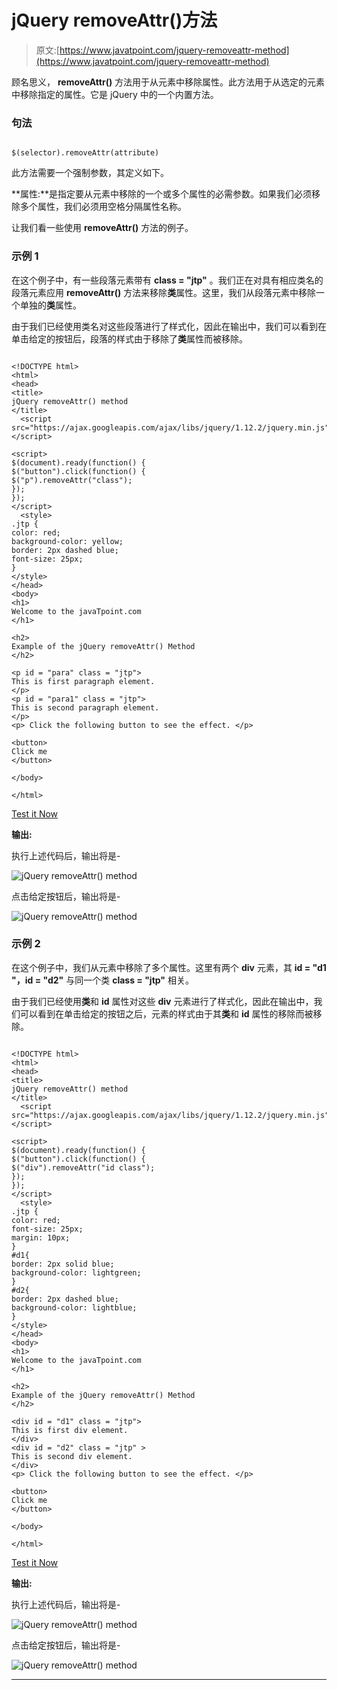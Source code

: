 # jQuery removeAttr()方法

> 原文:[https://www.javatpoint.com/jquery-removeattr-method](https://www.javatpoint.com/jquery-removeattr-method)

顾名思义， **removeAttr()** 方法用于从元素中移除属性。此方法用于从选定的元素中移除指定的属性。它是 jQuery 中的一个内置方法。

### 句法

```

$(selector).removeAttr(attribute)

```

此方法需要一个强制参数，其定义如下。

**属性:**是指定要从元素中移除的一个或多个属性的必需参数。如果我们必须移除多个属性，我们必须用空格分隔属性名称。

让我们看一些使用 **removeAttr()** 方法的例子。

### 示例 1

在这个例子中，有一些段落元素带有 **class = "jtp"** 。我们正在对具有相应类名的段落元素应用 **removeAttr()** 方法来移除**类**属性。这里，我们从段落元素中移除一个单独的**类**属性。

由于我们已经使用类名对这些段落进行了样式化，因此在输出中，我们可以看到在单击给定的按钮后，段落的样式由于移除了**类**属性而被移除。

```

<!DOCTYPE html>
<html>
<head>
<title>
jQuery removeAttr() method
</title>
  <script src="https://ajax.googleapis.com/ajax/libs/jquery/1.12.2/jquery.min.js"> </script>

<script>
$(document).ready(function() {
$("button").click(function() {
$("p").removeAttr("class");
});
});
</script>
  <style>
.jtp {
color: red;
background-color: yellow;
border: 2px dashed blue;
font-size: 25px;
}
</style>
</head>
<body>
<h1>
Welcome to the javaTpoint.com
</h1>

<h2>
Example of the jQuery removeAttr() Method
</h2>

<p id = "para" class = "jtp">
This is first paragraph element.
</p>
<p id = "para1" class = "jtp">
This is second paragraph element.
</p>
<p> Click the following button to see the effect. </p>

<button>
Click me
</button>

</body>

</html>

```

[Test it Now](https://www.javatpoint.com/oprweb/test.jsp?filename=jquery-removeattr-method1)

**输出:**

执行上述代码后，输出将是-

![jQuery removeAttr() method](img/fa3f3be44c1ff681fe90933a1f601976.png)

点击给定按钮后，输出将是-

![jQuery removeAttr() method](img/6cd996c4fb158ddd0a378b7c0777f08a.png)

### 示例 2

在这个例子中，我们从元素中移除了多个属性。这里有两个 **div** 元素，其 **id = "d1 "，id = "d2"** 与同一个类 **class = "jtp"** 相关。

由于我们已经使用**类**和 **id** 属性对这些 **div** 元素进行了样式化，因此在输出中，我们可以看到在单击给定的按钮之后，元素的样式由于其**类**和 **id** 属性的移除而被移除。

```

<!DOCTYPE html>
<html>
<head>
<title>
jQuery removeAttr() method
</title>
  <script src="https://ajax.googleapis.com/ajax/libs/jquery/1.12.2/jquery.min.js"> </script>

<script>
$(document).ready(function() {
$("button").click(function() {
$("div").removeAttr("id class");
});
});
</script>
  <style>
.jtp {
color: red;
font-size: 25px;
margin: 10px;
}
#d1{
border: 2px solid blue;
background-color: lightgreen;
}
#d2{
border: 2px dashed blue;
background-color: lightblue;
}
</style>
</head>
<body>
<h1>
Welcome to the javaTpoint.com
</h1>

<h2>
Example of the jQuery removeAttr() Method
</h2>

<div id = "d1" class = "jtp">
This is first div element.
</div>
<div id = "d2" class = "jtp" >
This is second div element.
</div>
<p> Click the following button to see the effect. </p>

<button>
Click me
</button>

</body>

</html>

```

[Test it Now](https://www.javatpoint.com/oprweb/test.jsp?filename=jquery-removeattr-method2)

**输出:**

执行上述代码后，输出将是-

![jQuery removeAttr() method](img/cd92e06aa5716b2d20a78dee6a3deab8.png)

点击给定按钮后，输出将是-

![jQuery removeAttr() method](img/284a52f3553cd8e35530ecf0e3ec47bb.png)

* * *